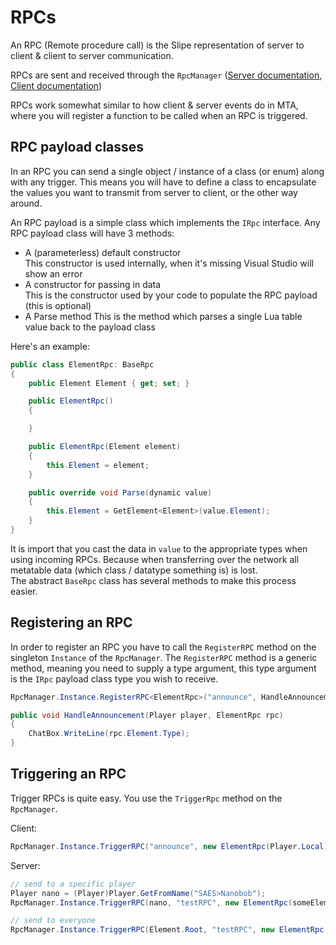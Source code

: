 # RPCs
An RPC (Remote procedure call) is the Slipe representation of server to client & client to server communication.  

RPCs are sent and received through the `RpcManager` ([Server documentation](/api/server/Slipe.Server.Rpc.RpcManager.html), [Client documentation](/api/server/Slipe.Client.Rpc.RpcManager.html))

RPCs work somewhat similar to how client & server events do in MTA, where you will register a function to be called when an RPC is triggered.


## RPC payload classes
In an RPC you can send a single object / instance of a class (or enum) along with any trigger. This means you will have to define a class to encapsulate the values you want to transmit from server to client, or the other way around.

An RPC payload is a simple class which implements the `IRpc` interface. 
Any RPC payload class will have 3 methods:
* A (parameterless) default constructor  
  This constructor is used internally, when it's missing Visual Studio will show an error
* A constructor for passing in data  
  This is the constructor used by your code to populate the RPC payload (this is optional)
* A Parse method
  This is the method which parses a single Lua table value back to the payload class

Here's an example:
```cs
public class ElementRpc: BaseRpc
{
    public Element Element { get; set; }

    public ElementRpc()
    {

    }

    public ElementRpc(Element element)
    {
        this.Element = element;
    }

    public override void Parse(dynamic value)
    {
        this.Element = GetElement<Element>(value.Element);
    }
}
```
It is import that you cast the data in `value` to the appropriate types when using incoming RPCs. Because when transferring over the network all metatable data (which class / datatype something is) is lost.  
The abstract `BaseRpc` class has several methods to make this process easier.

## Registering an RPC
In order to register an RPC you have to call the `RegisterRPC` method on the singleton `Instance` of the `RpcManager`. The `RegisterRPC` method is a generic method, meaning you need to supply a type argument, this type argument is the `IRpc` payload class type you wish to receive.
```cs
RpcManager.Instance.RegisterRPC<ElementRpc>("announce", HandleAnnouncement);

public void HandleAnnouncement(Player player, ElementRpc rpc)
{
    ChatBox.WriteLine(rpc.Element.Type);
}
```

## Triggering an RPC
Trigger RPCs is quite easy. You use the `TriggerRpc` method on the `RpcManager`.

Client:
```cs
RpcManager.Instance.TriggerRPC("announce", new ElementRpc(Player.Local));
```

Server:
```cs
// send to a specific player
Player nano = (Player)Player.GetFromName("SAES>Nanobob");
RpcManager.Instance.TriggerRPC(nano, "testRPC", new ElementRpc(someElement));

// send to everyone
RpcManager.Instance.TriggerRPC(Element.Root, "testRPC", new ElementRpc(someElement));
```